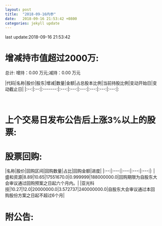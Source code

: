 ```yaml
---
layout: post
title:  "2018-09-16内参"
date:   2018-09-16 21:53:42 +0800
categories: jekyll update
---
```

last update:2018-09-16 21:53:42
# 增减持市值超过2000万: 
 

 总计: 增持：0.00 万元;减持：0.00 万元 
 
|代码|名称|股价|股东|增减|数量|金额|占总股本比例|当前持股比例|变动开始日|变动截止日| 
|:--:|:--:|:-------:|:---:|:---:|:---:|:---:|:---:|:---:|: 
 
 
 <br/> 
 
# 上个交易日发布公告后上涨3%以上的股票: 
 

 
 # 股票回购: 
 
|名称|股价|回购区间|回购数量|占比|回购金额|进度| 
|:--:|:---:|:---:|:---:|:---:|: 
|盛和资源|8.89|10.65|17551670.0|0.999999|188000000.0|回购期限为自股东大会审议通过回购预案之日起六个月内。|
|亚光科技|10.27|12.0|20000000.0|3.572737|240000000.0|自股东大会审议通过本回购股份方案之日起不超过6个月|

 
# 附公告: 
 
